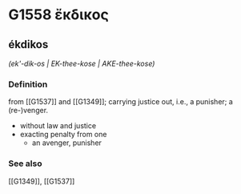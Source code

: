 # G1558 ἔκδικος

## ékdikos

_(ek'-dik-os | EK-thee-kose | AKE-thee-kose)_

### Definition

from [[G1537]] and [[G1349]]; carrying justice out, i.e., a punisher; a (re-)venger.

- without law and justice
- exacting penalty from one
  - an avenger, punisher

### See also

[[G1349]], [[G1537]]

